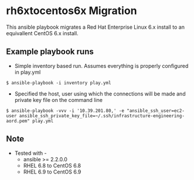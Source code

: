 # rh6xtocentos6x Migration

This ansible playbook migrates a Red Hat Enterprise Linux 6.x install to an equivallent CentOS 6.x install.

## Example playbook runs

* Simple inventory based run. Assumes everything is properly configured in play.yml
```
$ ansible-playbook -i inventory play.yml
```

* Specified the host, user using which the connections will be made and private key file on the command line

```
$ ansible-playbook -vvv -i '10.39.201.80,' -e "ansible_ssh_user=ec2-user ansible_ssh_private_key_file=~/.ssh/infrastructure-engineering-aord.pem" play.yml
```

## Note
* Tested with -
	* ansible >= 2.2.0.0
	* RHEL 6.8 to CentOS 6.8
 	* RHEL 6.9 to CentOS 6.9
